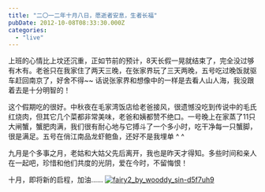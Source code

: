 ```yaml
---
title: "二〇一二年十月八日，愿逝者安息，生者长福"
pubDate: 2012-10-08T08:33:30.000Z
categories: 
  - "live"
---
```


上班的心情比上坟还沉重，正如节前的预计，8天长假一晃就结束了，完全没过够有木有。老爸只在我家住了两天三晚，在张家界玩了三天两晚，五号吃过晚饭就驱车赶回南京了，好舍不得~~ 话说张家界和想像中的一样是去看人山人海，我没跟着去是十分明智的！

这个假期吃的很好。中秋夜在毛家湾饭店给老爸接风，很遗憾没吃到传说中的毛氏红烧肉，但其它几个菜都非常美味，老爸和姨都赞不绝口。一号晚上在家蒸了11只大闸蟹，蟹肥肉满，我们很有耐心地与它搏斗了一个多小时，吃干净每一只蟹脚，很是满足。五号在俏江南品龙虾鲍鱼，还好不是我埋单 ^ ^

九月是个多事之月，老姑和大姑父先后离开，我也是昨天才得知。多些时间和亲人在一起吧，珍惜和他们共度的光阴，爱在今时，不留悔恨！

十月，即将新的启程，加油…… [![](https://blog.liuweinan.com/wp-content/uploads/2012/10/fairy2_by_wooddy_sin-d5f7uh9.jpg "fairy2_by_wooddy_sin-d5f7uh9")](https://blog.liuweinan.com/wp-content/uploads/2012/10/fairy2_by_wooddy_sin-d5f7uh9.jpg)
